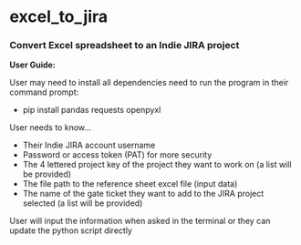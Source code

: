 # excel_to_jira
### Convert Excel spreadsheet to an Indie JIRA project

**User Guide:**

User may need to install all dependencies need to run the program in their command prompt: 
- pip install pandas requests openpyxl

User needs to know…
- Their Indie JIRA account username
- Password or access token (PAT) for more security
- The 4 lettered project key of the project they want to work on (a list will be provided)
- The file path to the reference sheet excel file (input data)
- The name of the gate ticket they want to add to the JIRA project selected (a list will be provided)
  
User will input the information when asked in the terminal or they can update the python script directly

